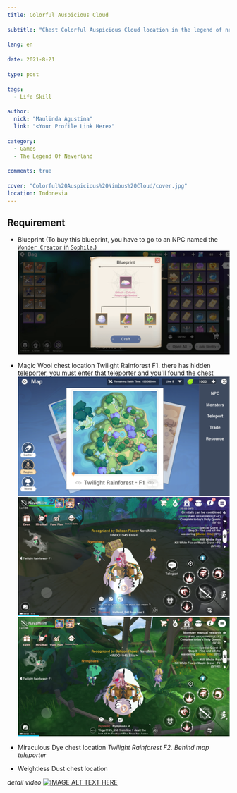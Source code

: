 ```yaml
---
title: Colorful Auspicious Cloud

subtitle: "Chest Colorful Auspicious Cloud location in the legend of neverland"

lang: en

date: 2021-8-21

type: post

tags:
  - Life Skill

author:
  nick: "Maulinda Agustina"
  link: "<Your Profile Link Here>"

category:
  - Games
  - The Legend Of Neverland

comments: true

cover: "Colorful%20Auspicious%20Nimbus%20Cloud/cover.jpg"
location: Indonesia
---
```


## Requirement
- Blueprint (To buy this blueprint, you have to go to an NPC named the `Wonder Creator` in `Sophila`.)
![](Colorful%20Auspicious%20Nimbus%20Cloud/Colorful%20Auspicious%20Nimbus%20Cloud.png)

- Magic Wool chest location
Twilight Rainforest F1. there has hidden teleporter, you must enter that teleporter and you'll found the chest
![](Colorful%20Auspicious%20Nimbus%20Cloud/map-tr1.png)
![](Colorful%20Auspicious%20Nimbus%20Cloud/tr1-chest.png)
![](Colorful%20Auspicious%20Nimbus%20Cloud/tr1-teleporter.png)

- Miraculous Dye chest location
*Twilight Rainforest F2. Behind map teleporter*

- Weightless Dust chest location



*detail video*
[![IMAGE ALT TEXT HERE](https://img.youtube.com/vi/hVhzL_q1IOs/0.jpg)](https://www.youtube.com/watch?v=hVhzL_q1IOs)